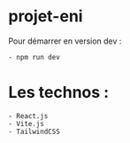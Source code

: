 # projet-eni
Pour démarrer en version dev :

    - npm run dev

# Les technos :

    - React.js
    - Vite.js
    - TailwindCSS